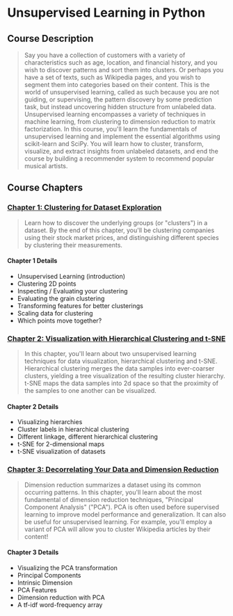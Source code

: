# Unsupervised Learning in Python

## Course Description

> Say you have a collection of customers with a variety of characteristics such as age, location, and financial history, and you wish to discover patterns and sort them into clusters. Or perhaps you have a set of texts, such as Wikipedia pages, and you wish to segment them into categories based on their content. This is the world of unsupervised learning, called as such because you are not guiding, or supervising, the pattern discovery by some prediction task, but instead uncovering hidden structure from unlabeled data. Unsupervised learning encompasses a variety of techniques in machine learning, from clustering to dimension reduction to matrix factorization. In this course, you'll learn the fundamentals of unsupervised learning and implement the essential algorithms using scikit-learn and SciPy. You will learn how to cluster, transform, visualize, and extract insights from unlabeled datasets, and end the course by building a recommender system to recommend popular musical artists.

## Course Chapters

### [Chapter 1: Clustering for Dataset Exploration](https://github.com/PavlosIsaris/Unsupervised-Learning-in-Python/tree/main/1_Clustering_for_Dataset_Exploration)

> Learn how to discover the underlying groups (or "clusters") in a dataset. By the end of this chapter, you'll be clustering companies using their stock market prices, and distinguishing different species by clustering their measurements.

#### Chapter 1 Details

* Unsupervised Learning (introduction)
* Clustering 2D points
* Inspecting / Evaluating your clustering
* Evaluating the grain clustering
* Transforming features for better clusterings
* Scaling data for clustering
* Which points move together?

### [Chapter 2: Visualization with Hierarchical Clustering and t-SNE](https://github.com/PavlosIsaris/Unsupervised-Learning-in-Python/tree/main/2_Visualization_with_Hierarchical_Clustering_and_t-SNE)

> In this chapter, you'll learn about two unsupervised learning techniques for data visualization, hierarchical clustering and t-SNE. Hierarchical clustering merges the data samples into ever-coarser clusters, yielding a tree visualization of the resulting cluster hierarchy. t-SNE maps the data samples into 2d space so that the proximity of the samples to one another can be visualized.

#### Chapter 2 Details

* Visualizing hierarchies
* Cluster labels in hierarchical clustering
* Different linkage, different hierarchical clustering
* t-SNE for 2-dimensional maps
* t-SNE visualization of datasets

### [Chapter 3: Decorrelating Your Data and Dimension Reduction](https://github.com/PavlosIsaris/Unsupervised-Learning-in-Python/tree/main/3_Decorrelating_Your_Data_and_Dimension_Reduction)

> Dimension reduction summarizes a dataset using its common occurring patterns. In this chapter, you'll learn about the most fundamental of dimension reduction techniques, "Principal Component Analysis" ("PCA"). PCA is often used before supervised learning to improve model performance and generalization. It can also be useful for unsupervised learning. For example, you'll employ a variant of PCA will allow you to cluster Wikipedia articles by their content!

#### Chapter 3 Details

* Visualizing the PCA transformation
* Principal Components
* Intrinsic Dimension
* PCA Features
* Dimension reduction with PCA
* A tf-idf word-frequency array
